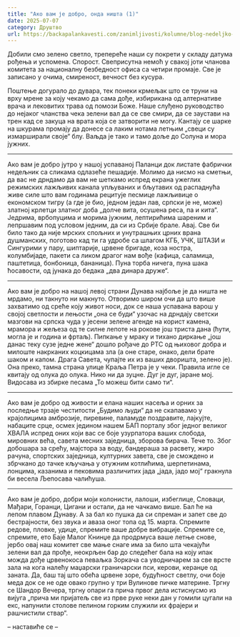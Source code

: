 ```yaml
---
title: "Ако вам је добро, онда ништа (1)"
date: 2025-07-07
category: Друштво
url: https://backapalankavesti.com/zanimljivosti/kolumne/blog-nedeljko-bacina/ako-vam-je-dobro-onda-nista-1/
---
```


Добили смо зелено светло, трепереће
наши су покрети у складу датума рођења и успомена.
Спорост.
Свеприсутна немоћ у свакој јоти
чланова комитета за националну безбедност
офиса са четири промаје.
Све је записано у очима, смиреност, вечност без кусура.

Поштење догурало до дувара, тек понеки крмељак
што се труни на врху мрене за коју чекамо да сама дође, избирикана
од алтернативе врача и лековитих трава од помози Боже.
Наше слуђено руководство до нејаког чланства
чека зелени вал да се све смири, да се заустави на трен
кад се закуца на врата која се затворити не могу.
Кантају се шарке на шкурама промају да донесе
са лаким нотама летњим „свеци су измарширали своје“ блу.
Ваљда је тако и тамо доље до Солуна и мора јужних.
***
Ако вам је добро јутро у нашој успаваној Паланци
док листате фабрички недељник са сликама одлазеће пешадије.
Молимо да нисмо на сметњи, да вас не дрндамо
да вам не шеткамо испред екрана ужеглих режимских лажљивих канала
упљуваних и бљутавих од распаднућа живе силе
што вам годинама рецитује песмице лажљивице
о економском тигру (а где је био, једном један лав, српски је не, може)
златној крлетци златног доба „долче вита, осушена реса, па и кита“.
Једрима, врбопуцима и морима јужним, лептирићима шареним и лепршавим
под условом једним, да си из Србије брале.
Авај. Све би било тако да није мрских спољних и унутрашњих
црних врана душманских, поготово кад ти га удробе са шлагом КГБ,
УЧК, ШТАЗИ и Сингурими у пару, шиптарије, црвене бригаде, коза ностра,
колумбијаде, пакети са ликом драгог нам вође
(кафица, саламица, паштетица, бонбоница, бананица).
Пуна торба ничега, пуна шака ћосавости,
од јунака до бедака „два динара друже“.

***
Ако вам је добро на нашој левој страни Дунава
најбоље је да ништа не мрдамо, ни такнуто ни макнуто.
Отворимо широм очи да што више захватимо
од среће коју живот носи, док се наша успавана варош
у својој светлости и лењости „она се буди“
узочас на дрндају светски мазгови на српска чуда
у јесени зелене агенде на корист камена, мрамора и жељеза
од те силне лепоте на рокове још триста дана
(ћути, могла је и година и фртаљ).
Пипкање у мраку и тихано диркање
„још данас теку сузе једне жене“
дошло рођаче до РТС од њиховог добра и милоште
накрканих коцкицама зла
(а оне старе, онако, дели брате шаком и капом.
Драга Савета, чупајте их из ваших дворишта, зелено је).
Она преко, тамна страна улице Краља Петра је у чеки.
Правила игле се квитају од олука до олука. Нико ни да зуцне.
Дуг је дуг, јаране мој. Видосава из збирке песама „То можеш бити само ти“.

***
Ако вам је добро од живости и елана наших насеља
и орних за последње трзаје честитости „Будимо људи“
да не скапавамо у крајолицима амброзије, пиревине, паламуде
поздравите, лајкујте, набаците срце, осмех
једином нашем БАП порталу због једног великог ХВАЛА
испред оних који вас се боје узурпатора ваших слобода,
мировних већа, савета месних заједница, зборова бирача.
Тече то. Због добошара за срећу, мајстора за воду,
бандераша за расвету, жиро рачуна, спортских заједница,
културних завета, све је смождено и збрчкано до тачке кључања
у отужним котлићима, шерпетинама, лонцима, казанима и пековима
различитих јада „јада, јадо мој“ гракнула би весела Љепосава чалићуша.

***
Ако вам је добро, добри моји колонисти, лалоши, избеглице, Словаци,
Мађари, Горанци, Цигани и остали, да не чачкамо више.
Бал ће на лепом плавом Дунаву. А за бал ко пушка да си спреман и запет
све до бестрајности, без звука и аваза оног топа од 15. марта.
Спремите редове, пловке, удице, спремите ваше добре вибрације.
Спремите се, спремите, ето Баје Малог Книнџе
да продрмуса ваше летње снове, јербо
овај наш комитет све мање снаге има за било шта
чекајући зелени вал да прође, неокрљен бар до следећег бала
на коју ипак можда дође црвенокоса певаљка Зоркача
са уводничарем за све врсте зала на кога налећу
маџарски граничарски пси, керови, керанџе од заната.
Да, баш тај што обећа црвене зоре, будућност светлу,
очи боје меда док се не оде овако групно у три Вулинове
пичке материне. Тргну се Шандор Вечера, тргну опари га прича првог дела
истиснусмо из вијуга „прича ми пријатељ све из прве руке
неки дан у гомили цугали на екс, напунили столове пелином горким
служили их фрајери и рашчистили ствар“.

– наставиће се –
